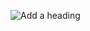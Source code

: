 
![Add a heading](https://github.com/user-attachments/assets/d809bb3b-50af-4c1c-84d3-c1b92ab0b0fa)


<!--
<p align="center">
  <img src="https://discord-readme-badge.vercel.app/api?id=1031196479337013338" align='center' />
</p>
-->
